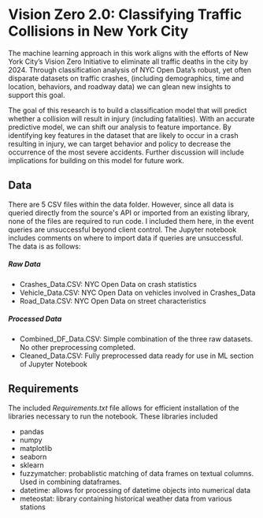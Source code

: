 # **Vision Zero 2.0: Classifying Traffic Collisions in New York City**

The machine learning approach in this work aligns with the efforts of New York City’s Vision Zero Initiative to eliminate all traffic deaths in the city by 2024. Through classification analysis of NYC Open Data’s robust, yet often disparate datasets on traffic crashes, (including demographics, time and location, behaviors, and roadway data) we can glean new insights to support this goal.

The goal of this research is to build a classification model that will predict whether a collision will result in injury (including fatalities). With an accurate predictive model, we can shift our analysis to feature importance. By identifying key features in the dataset that are likely to occur in a crash resulting in injury, we can target behavior and policy to decrease the occurrence of the most severe accidents. Further discussion will include implications for building on this model for future work.

## Data
There are 5 CSV files within the data folder. However, since all data is queried directly from the source's API or imported from an existing library, none of the files are required to run code. I included them here, in the event queries are unsuccessful beyond client control. The Jupyter notebook includes comments on where to import data if queries are unsuccessful. The data is as follows:

##### Raw Data

- Crashes_Data.CSV: NYC Open Data on crash statistics
- Vehicle_Data.CSV: NYC Open Data on vehicles involved in Crashes_Data
- Road_Data.CSV: NYC Open Data on street characteristics

##### Processed Data

- Combined_DF_Data.CSV: Simple combination of the three raw datasets. No other preprocessing completed.
- Cleaned_Data.CSV: Fully preprocessed data ready for use in ML section of Jupyter Notebook

## Requirements
The included *Requirements.txt* file allows for efficient installation of the libraries necessary to run the notebook. These libraries included
- pandas
- numpy
- matplotlib
- seaborn
- sklearn
- fuzzymatcher: probablistic matching of data frames on textual columns. Used in combining dataframes.
- datetime: allows for processing of datetime objects into numerical data
- meteostat: library containing historical weather data from various stations
